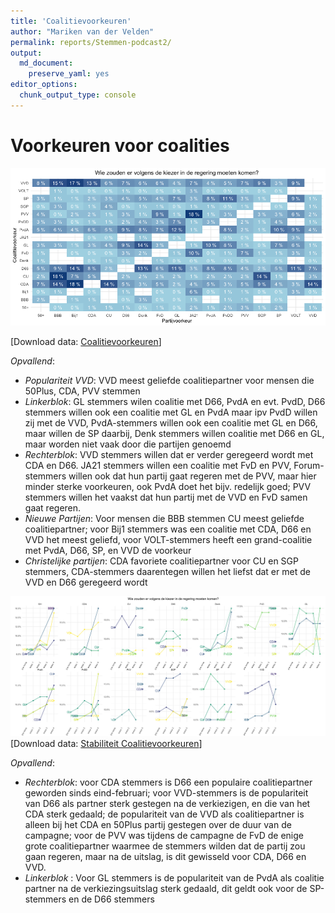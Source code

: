 ```yaml
---
title: 'Coalitievoorkeuren'
author: "Mariken van der Velden"
permalink: reports/Stemmen-podcast2/
output: 
  md_document:
    preserve_yaml: yes
editor_options: 
  chunk_output_type: console
---
```


Voorkeuren voor coalities
=========================

![](coalitievoorkeuren-1.png)

\[Download data: [Coalitievoorkeuren](Coalitievoorkeuren.csv)\]

*Opvallend*:

-   *Populariteit VVD*: VVD meest geliefde coalitiepartner voor mensen
    die 50Plus, CDA, PVV stemmen
-   *Linkerblok*: GL stemmers wilen coalitie met D66, PvdA en evt. PvdD,
    D66 stemmers willen ook een coalitie met GL en PvdA maar ipv PvdD
    willen zij met de VVD, PvdA-stemmers willen ook een coalitie met GL
    en D66, maar willen de SP daarbij, Denk stemmers willen coalitie met
    D66 en GL, maar worden niet vaak door die partijen genoemd
-   *Rechterblok*: VVD stemmers willen dat er verder geregeerd wordt met
    CDA en D66. JA21 stemmers willen een coalitie met FvD en PVV,
    Forum-stemmers willen ook dat hun partij gaat regeren met de PVV,
    maar hier minder sterke voorkeuren, ook PvdA doet het bijv. redelijk
    goed; PVV stemmers willen het vaakst dat hun partij met de VVD en
    FvD samen gaat regeren.
-   *Nieuwe Partijen*: Voor mensen die BBB stemmen CU meest geliefde
    coalitiepartner; voor Bij1 stemmers was een coalitie met CDA, D66 en
    VVD het meest geliefd, voor VOLT-stemmers heeft een grand-coalitie
    met PvdA, D66, SP, en VVD de voorkeur
-   *Christelijke partijen*: CDA favoriete coalitiepartner voor CU en
    SGP stemmers, CDA-stemmers daarentegen willen het liefst dat er met
    de VVD en D66 geregeerd wordt

![](stabiliteit%20coalitievoorkeuren-1.png) \[Download data:
[Stabiliteit Coalitievoorkeuren](Stabiliteit_Coalitievoorkeuren.csv)\]

*Opvallend*:

-   *Rechterblok*: voor CDA stemmers is D66 een populaire
    coalitiepartner geworden sinds eind-februari; voor VVD-stemmers is
    de populariteit van D66 als partner sterk gestegen na de
    verkiezigen, en die van het CDA sterk gedaald; de populariteit van
    de VVD als coalitiepartner is alleen bij het CDA en 50Plus partij
    gestegen over de duur van de campagne; voor de PVV was tijdens de
    campagne de FvD de enige grote coalitiepartner waarmee de stemmers
    wilden dat de partij zou gaan regeren, maar na de uitslag, is dit
    gewisseld voor CDA, D66 en VVD.
-   *Linkerblok* : Voor GL stemmers is de populariteit van de PvdA als
    coalitie partner na de verkiezingsuitslag sterk gedaald, dit geldt
    ook voor de SP-stemmers en de D66 stemmers
